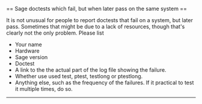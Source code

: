 == Sage doctests which fail, but when later pass on the same system ==

It is not unusual for people to report doctests that fail on a system, but later pass. Sometimes that might be due to a lack of resources, though that's clearly not the only problem. Please list 

 * Your name
 * Hardware
 * Sage version
 * Doctest
 * A link to the the actual part of the log file showing the failure. 
 * Whether use used test, ptest, testlong or ptestlong.
 * Anything else, such as the frequency of the failures. If it practical to test it multiple times, do so. 
----
